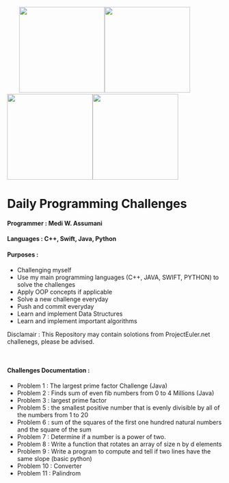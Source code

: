 
&emsp;&emsp;<img src = "https://developer.apple.com/swift/images/swift-og.png" width = 200 height = 200><img src = "https://upload.wikimedia.org/wikipedia/commons/thumb/c/c3/Python-logo-notext.svg/2000px-Python-logo-notext.svg.png" width = 200 height = 200> <img src = "https://vignette.wikia.nocookie.net/logopedia/images/6/6a/Java-logo.jpg/revision/latest/scale-to-width-down/640?cb=20150321072347" width = 200 height = 200><img src = "https://png.icons8.com/color/1600/c-plus-plus-logo.png" width = 200 height = 200>

# Daily Programming Challenges
#### Programmer : Medi W. Assumani
#### Languages : C++, Swift, Java, Python </br>    

#### Purposes : 
 
* Challenging myself 
* Use my main programming languages (C++, JAVA, SWIFT, PYTHON) to solve the challenges
* Apply OOP concepts if applicable
* Solve a new challenge everyday
* Push and commit everyday
* Learn and implement Data Structures
* Learn and implement important algorithms

<bold>Disclamair : This Repository may contain solotions from ProjectEuler.net challenegs, please be advised.</bold>

</br>

#### Challenges Documentation :
* Problem 1 : The largest prime factor Challenge (Java)
* Problem 2 : Finds sum of even fib numbers from 0 to 4 Millions (Java)
* Problem 3 : largest prime factor
* Problem 5 : the smallest positive number that is evenly divisible by all of the numbers from 1 to 20
* Problem 6 : sum of the squares of the  first one hundred natural numbers and the square of the sum
* Problem 7 : Determine if a number is a power of two.
* Problem 8 : Write a function that rotates an array of size n by d elements
* Problem 9 : Write a program to compute and tell if two lines have the same slope (basic python)
* Problem 10 : Converter 
* Problem 11 : Palindrom


